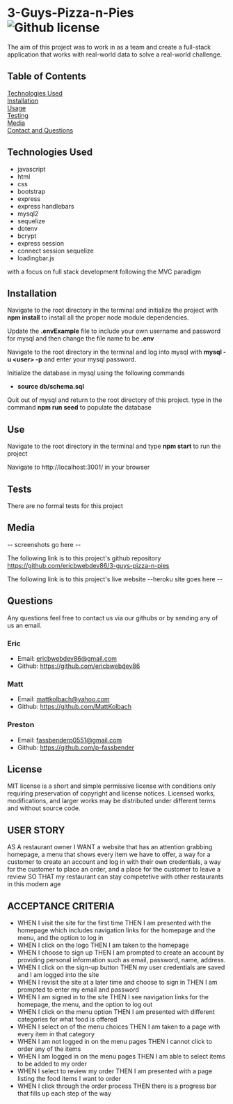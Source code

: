# 3-Guys-Pizza-n-Pies  ![Github license](https://img.shields.io/badge/license-MIT-green.svg)

The aim of this project was to work in as a team and create a full-stack application that works with real-world data to solve a real-world challenge.

## Table of Contents
[Technologies Used](#technologies-used) <br>
[Installation](#installation) <br>
[Usage](#use) <br>
[Testing](#tests) <br>
[Media](#media) <br>
[Contact and Questions](#questions) <br>
  

## Technologies Used
* javascript
* html
* css
* bootstrap
* express
* express handlebars
* mysql2
* sequelize
* dotenv
* bcrypt
* express session
* connect session sequelize
* loadingbar.js

with a focus on full stack development following the MVC paradigm

## Installation
Navigate to the root directory in the terminal and initialize the project with **npm install** to install all the proper node module dependencies.

Update the **.envExample** file to include your own username and password for mysql and then change the file name to be **.env**

Navigate to the root directory in the terminal and log into mysql with **mysql -u &lt;user> -p** and enter your mysql password.

Initialize the database in mysql using the following commands
* **source db/schema.sql**

Quit out of mysql and return to the root directory of this project. type in the command **npm run seed** to populate the database

## Use
Navigate to the root directory in the terminal and type **npm start** to run the project

Navigate to http://localhost:3001/ in your browser

## Tests
There are no formal tests for this project

## Media
-- screenshots go here --

The following link is to this project's github repository
https://github.com/ericbwebdev86/3-guys-pizza-n-pies

The following link is to this project's live website
--heroku site goes here -- 

## Questions
Any questions feel free to contact us via our githubs or by sending any of us an email. <br/>
### Eric
* Email: ericbwebdev86@gmail.com   
* Github: https://github.com/ericbwebdev86
### Matt
* Email: mattkolbach@yahoo.com
* Github: https://github.com/MattKolbach
### Preston
* Email: fassbenderp0551@gmail.com
* Github:  https://github.com/p-fassbender

## License
MIT license is a short and simple permissive license with conditions only requiring preservation of copyright and license notices. Licensed works, modifications, and larger works may be distributed under different terms and without source code.

## USER STORY
AS A restaurant owner
I WANT a website that has an attention grabbing homepage, a menu that shows every item we have to offer, a way for a customer to create an account and log in with their own credentials, a way for the customer to place an order, and a place for the customer to leave a review
SO THAT my restaurant can stay competetive with other restaurants in this modern age

## ACCEPTANCE CRITERIA
* WHEN I visit the site for the first time
THEN I am presented with the homepage which includes navigation links for the homepage and the menu, and the option to log in
* WHEN I click on the logo
THEN I am taken to the homepage
* WHEN I choose to sign up
THEN I am prompted to create an account by providing personal information such as email, password, name, address.
* WHEN I click on the sign-up button
THEN my user credentials are saved and I am logged into the site
* WHEN I revisit the site at a later time and choose to sign in
THEN I am prompted to enter my email and password
* WHEN I am signed in to the site
THEN I see navigation links for the homepage, the menu, and the option to log out
* WHEN I click on the menu option
THEN I am presented with different categories for what food is offered
* WHEN I select on of the menu choices
THEN I am taken to a page with every item in that category
* WHEN I am not logged in on the menu pages
THEN I cannot click to order any of the items
* WHEN I am logged in on the menu pages
THEN I am able to select items to be added to my order
* WHEN I select to review my order 
THEN I am presented with a page listing the food items I want to order
* WHEN I click through the order process
THEN there is a progress bar that fills up each step of the way
